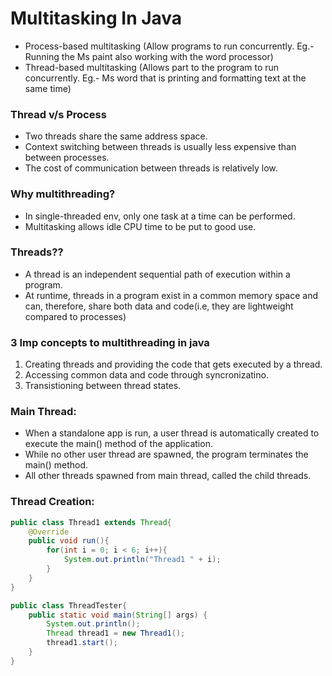 # Multitasking In Java
- Process-based multitasking (Allow programs to run concurrently. Eg.- Running the Ms paint also working with the word processor)
- Thread-based multitasking (Allows part to the program to run concurrently. Eg.- Ms word that is printing and formatting text at the same time)

### Thread v/s Process
- Two threads share the same address space.
- Context switching between threads is usually less expensive than between processes.
- The cost of communication between threads is relatively low.

###  Why multithreading?
- In single-threaded env, only one task at a time can be performed.
- Multitasking allows idle CPU time to be put to good use.

### Threads??
- A thread is an independent sequential path of execution within a program.
- At runtime, threads in a program exist in a common memory space and can, therefore, share both data and code(i.e, they are lightweight compared to processes)

### 3 Imp concepts to multithreading in java
1. Creating threads and providing the code that gets executed by a thread.
2. Accessing common data and code through syncronizatino.
3. Transistioning between thread states.

### Main Thread:
- When a standalone app is run, a user thread is automatically created to execute the main() method of the application.
- While no other user thread are spawned, the program terminates the main() method.
- All other threads spawned from main thread, called the child threads.

### Thread Creation:
```java
public class Thread1 extends Thread{
    @Override
    public void run(){
        for(int i = 0; i < 6; i++){
            System.out.println("Thread1 " + i);
        }
    }
}

public class ThreadTester{
    public static void main(String[] args) {
        System.out.println();
        Thread thread1 = new Thread1();
        thread1.start();
    }
}
```

